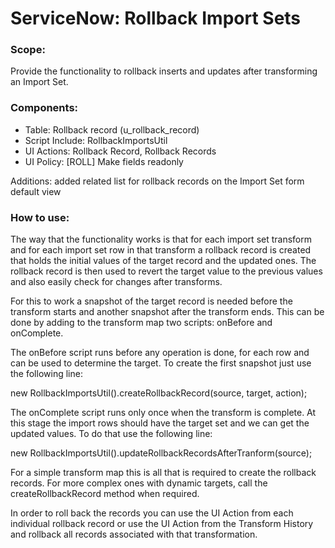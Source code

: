 # ServiceNow: Rollback Import Sets


### Scope:

Provide the functionality to rollback inserts and updates after transforming an Import Set.

### Components:

- Table: Rollback record (u_rollback_record)
- Script Include: RollbackImportsUtil
- UI Actions: Rollback Record, Rollback Records
- UI Policy: [ROLL] Make fields readonly

Additions: added related list for rollback records on the Import Set form default view

### How to use:

The way that the functionality works is that for each import set transform and for each import set row in that transform a rollback record is created that holds the initial values of the target record and the updated ones. The rollback record is then used to revert the target value to the previous values and also easily check for changes after transforms.

For this to work a snapshot of the target record is needed before the transform starts and another snapshot after the transform ends. This can be done by adding to the transform map two scripts: onBefore and onComplete.

The onBefore script runs before any operation is done, for each row and can be used to determine the target. To create the first snapshot just use the following line:

new RollbackImportsUtil().createRollbackRecord(source, target, action);

The onComplete script runs only once when the transform is complete. At this stage the import rows should have the target set and we can get the updated values. To do that use the following line:

new RollbackImportsUtil().updateRollbackRecordsAfterTranform(source);

For a simple transform map this is all that is required to create the rollback records. For more complex ones with dynamic targets, call the createRollbackRecord method when required.

In order to roll back the records you can use the UI Action from each individual rollback record or use the UI Action from the Transform History and rollback all records associated with that transformation.
